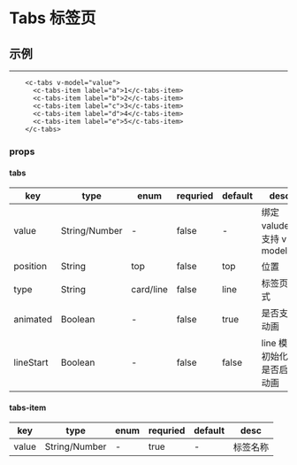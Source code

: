 # Tabs 标签页

## 示例

<hr/>

<tabs-index />

```
    <c-tabs v-model="value">
      <c-tabs-item label="a">1</c-tabs-item>
      <c-tabs-item label="b">2</c-tabs-item>
      <c-tabs-item label="c">3</c-tabs-item>
      <c-tabs-item label="d">4</c-tabs-item>
      <c-tabs-item label="e">5</c-tabs-item>
    </c-tabs>
```

### props

#### tabs

| key       | type          | enum      | requried | default | desc                          |
| --------- | ------------- | --------- | -------- | ------- | ----------------------------- |
| value     | String/Number | -         | false    | -       | 绑定 valude，支持 v-model     |
| position  | String        | top       | false    | top     | 位置                          |
| type      | String        | card/line | false    | line    | 标签页样式                    |
| animated  | Boolean       | -         | false    | true    | 是否支持动画                  |
| lineStart | Boolean       | -         | false    | false   | line 模式初始化时是否启用动画 |

#### tabs-item

| key   | type          | enum | requried | default | desc     |
| ----- | ------------- | ---- | -------- | ------- | -------- |
| value | String/Number | -    | true     | -       | 标签名称 |
